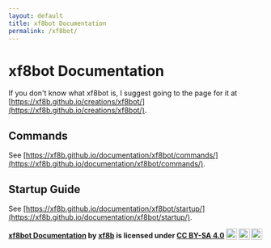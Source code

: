 ```yaml
---
layout: default
title: xf8bot Documentation
permalink: /xf8bot/
---
```


# xf8bot Documentation

If you don't know what xf8bot is, I suggest going to the page for it
at [https://xf8b.github.io/creations/xf8bot/](https://xf8b.github.io/creations/xf8bot/).

## Commands

See [https://xf8b.github.io/documentation/xf8bot/commands/](https://xf8b.github.io/documentation/xf8bot/commands/).

## Startup Guide

See [https://xf8b.github.io/documentation/xf8bot/startup/](https://xf8b.github.io/documentation/xf8bot/startup/).

<b> <a rel="cc:attributionURL" property="dct:title" href="https://xf8b.github.io/documentation/xf8bot/">xf8bot Documentation</a> by <a rel="cc:attributionURL dct:creator" property="cc:attributionName" href="https://github.com/xf8b/">xf8b</a> is licensed under <a rel="license" href="https://creativecommons.org/licenses/by-sa/4.0">CC BY-SA 4.0<img style="height:22px!important;margin-left:3px;vertical-align:text-bottom;" src="https://mirrors.creativecommons.org/presskit/icons/cc.svg?ref=chooser-v1" /><img style="height:22px!important;margin-left:3px;vertical-align:text-bottom;" src="https://mirrors.creativecommons.org/presskit/icons/by.svg?ref=chooser-v1" /><img style="height:22px!important;margin-left:3px;vertical-align:text-bottom;" src="https://mirrors.creativecommons.org/presskit/icons/sa.svg?ref=chooser-v1" /></a> </b> 
